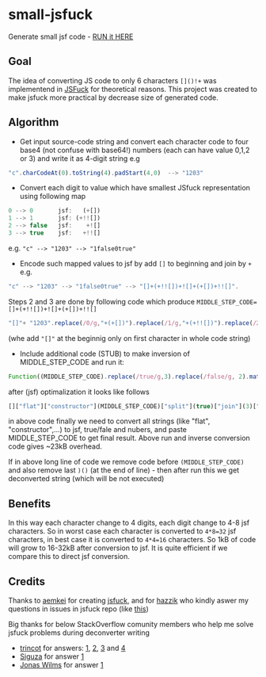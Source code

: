 # small-jsfuck
Generate small jsf code - [RUN it HERE](https://kamil-kielczewski.github.io/small-jsfuck/index.html)

## Goal

The idea of converting JS code to only 6 characters `[]()!+` was implementend in [JSFuck](https://github.com/aemkei/jsfuck) for theoretical reasons. This project was created to make jsfuck more practical by decrease size of generated code.

## Algorithm

* Get input source-code string and convert each character code to four base4 (not confuse with base64!) numbers (each can have value 0,1,2 or 3) and write it as 4-digit string e.g 
```js 
"c".charCodeAt(0).toString(4).padStart(4,0)  --> "1203"
```
* Convert each digit to value which have smallest JSfuck representation using following map 
```js
0 --> 0       jsf:   (+[])
1 --> 1       jsf: (+!![])
2 --> false   jsf:    +![]
3 --> true    jsf:   +!![]
``` 
e.g. `"c" --> "1203" --> "1false0true"`

* Encode such mapped values to jsf by add `[]` to beginning and join by `+` e.g. 
```js
"c" --> "1203" --> "1false0true" --> "[]+(+!![])+![]+(+[])+!![]". 
```
Steps 2 and 3 are done by following code which produce `MIDDLE_STEP_CODE= []+(+!![])+![]+(+[])+!![]`  
```js
"[]"+ "1203".replace(/0/g,"+(+[])").replace(/1/g,"+(+!![])").replace(/2/g,"+![]").replace(/3/g,"+!![]");
```
(whe add `"[]"` at the beginnig only on first character in whole code string)

* Include additional code (STUB) to make inversion of MIDDLE_STEP_CODE and run it:
```js
Function((MIDDLE_STEP_CODE).replace(/true/g,3).replace(/false/g, 2).match(/..../g).map(x=>String.fromCharCode(parseInt(x,4))).join(""))()
```
  after (jsf) optimalization it looks like follows
```js
[]["flat"]["constructor"](MIDDLE_STEP_CODE)["split"](true)["join"](3)["split"](false)["join"](2)["match"]([]["flat"]["constructor"]("return/..../g")())["map"]([]["flat"]["constructor"]("return f=>String.fromCharCode(parseInt(f,4))")())["join"]([]))()
```
  in above code finally we need to convert all strings (like "flat", "constructor",...) to jsf, true/fale and nubers, and paste MIDDLE_STEP_CODE to get final result. Above run and inverse conversion code gives ~23kB overhead.

If in above long line of code we remove code before `(MIDDLE_STEP_CODE)` and also remove last `)()` (at the end of line) - then after run this we get deconverted string (which will be not executed)

## Benefits

In this way each character change to 4 digits, each digit change to 4-8 jsf characters. So in worst case each character is converted to `4*8=32` jsf characters, in best case it is converted to `4*4=16` characters. So 1kB of code will grow to 16-32kB after conversion to jsf. It is quite efficient if we compare this to direct jsf conversion.

## Credits

Thanks to [aemkei](https://github.com/aemkei/jsfuck) for creating [jsfuck](http://www.jsfuck.com/), and for [hazzik](https://github.com/hazzik) who kindly aswer my questions in issues in jsfuck repo (like [this](https://github.com/aemkei/jsfuck/issues/100#issuecomment-679378602))

Big thanks for below StackOverflow comunity members who help me solve jsfuck problems during deconverter writing

* [trincot](https://stackoverflow.com/users/5459839/trincot) for answers: [1](https://stackoverflow.com/a/63603113/860099), [2](https://stackoverflow.com/a/63604570/860099), [3](https://stackoverflow.com/a/63605950/860099) and [4](https://stackoverflow.com/a/63636251/860099)
* [Siguza](https://stackoverflow.com/users/2302862/siguza) for answer [1](https://stackoverflow.com/a/63675158/860099)
* [Jonas Wilms](https://stackoverflow.com/users/5260024/jonas-wilms) for answer [1](https://stackoverflow.com/a/63618378/860099)


